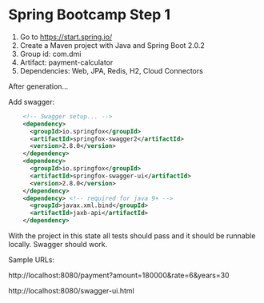 # Spring Bootcamp Step 1

1. Go to https://start.spring.io/
2. Create a Maven project with Java and Spring Boot 2.0.2
3. Group id: com.dmi
4. Artifact: payment-calculator
5. Dependencies: Web, JPA, Redis, H2, Cloud Connectors


After generation...

Add swagger:

```xml
    <!-- Swagger setup... -->
    <dependency>
      <groupId>io.springfox</groupId>
      <artifactId>springfox-swagger2</artifactId>
      <version>2.8.0</version>
    </dependency>
    <dependency>
      <groupId>io.springfox</groupId>
      <artifactId>springfox-swagger-ui</artifactId>
      <version>2.8.0</version>
    </dependency>
    <dependency> <!-- required for java 9+ -->
      <groupId>javax.xml.bind</groupId>
      <artifactId>jaxb-api</artifactId>
    </dependency>
```

With the project in this state all tests should pass and it should be runnable locally. Swagger should work.

Sample URLs:

http://localhost:8080/payment?amount=180000&rate=6&years=30

http://localhost:8080/swagger-ui.html


